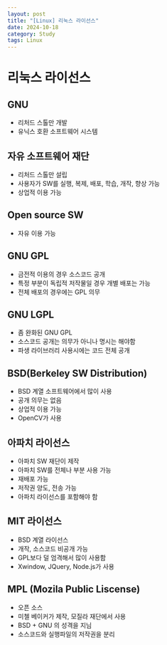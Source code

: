 ```yaml
---
layout: post
title: "[Linux] 리눅스 라이선스"
date: 2024-10-18
category: Study
tags: Linux
---
```


# 리눅스 라이선스

## GNU

- 리처드 스톨만 개발
- 유닉스 호환 소프트웨어 시스템

## 자유 소프트웨어 재단

- 리처드 스톨만 설립
- 사용자가 SW를 실행, 복제, 배포, 학습, 개작, 향상 가능
- 상업적 이용 가능

## Open source SW

- 자유 이용 가능

## GNU GPL

- 금전적 이용의 경우 소스코드 공개
- 특정 부분이 독립적 저작물일 경우 개별 배포는 가능
- 전체 배포의 경우에는 GPL 의무

## GNU LGPL

- 좀 완화된 GNU GPL
- 소스코드 공개는 의무가 아니나 명시는 해야함
- 파생 라이브러리 사용시에는 코드 전체 공개

## BSD(Berkeley SW Distribution)

- BSD 계열 소프트웨어에서 많이 사용
- 공개 의무는 없음
- 상업적 이용 가능
- OpenCV가 사용

## 아파치 라이선스

- 아파치 SW 재단이 제작
- 아파치 SW를 전체나 부분 사용 가능
- 재배포 가능
- 저작권 양도, 전송 가능
- 아파치 라이선스를 포함해야 함

## MIT 라이선스

- BSD 계열 라이선스
- 개작, 소스코드 비공개 가능
- GPL보다 덜 엄격해서 많이 사용함
- Xwindow, JQuery, Node.js가 사용

## MPL (Mozila Public Liscense)

- 오픈 소스
- 미첼 베이커가 제작, 모질라 재단에서 사용
- BSD + GNU 의 성격을 지님
- 소스코드와 실행파일의 저작권을 분리
